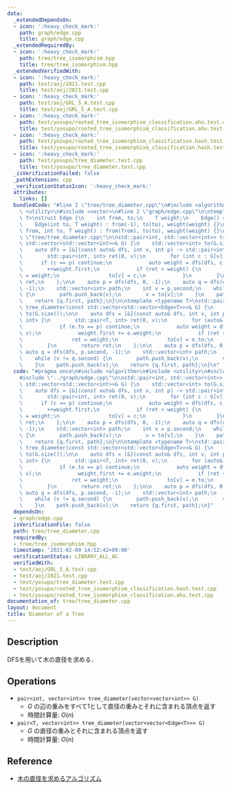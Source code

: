 ```yaml
---
data:
  _extendedDependsOn:
  - icon: ':heavy_check_mark:'
    path: graph/edge.cpp
    title: graph/edge.cpp
  _extendedRequiredBy:
  - icon: ':heavy_check_mark:'
    path: tree/tree_isomorphism.hpp
    title: tree/tree_isomorphism.hpp
  _extendedVerifiedWith:
  - icon: ':heavy_check_mark:'
    path: test/aoj/2821.test.cpp
    title: test/aoj/2821.test.cpp
  - icon: ':heavy_check_mark:'
    path: test/aoj/GRL_5_A.test.cpp
    title: test/aoj/GRL_5_A.test.cpp
  - icon: ':heavy_check_mark:'
    path: test/yosupo/rooted_tree_isomorphism_classification.ahu.test.cpp
    title: test/yosupo/rooted_tree_isomorphism_classification.ahu.test.cpp
  - icon: ':heavy_check_mark:'
    path: test/yosupo/rooted_tree_isomorphism_classification.hash.test.cpp
    title: test/yosupo/rooted_tree_isomorphism_classification.hash.test.cpp
  - icon: ':heavy_check_mark:'
    path: test/yosupo/tree_diameter.test.cpp
    title: test/yosupo/tree_diameter.test.cpp
  _isVerificationFailed: false
  _pathExtension: cpp
  _verificationStatusIcon: ':heavy_check_mark:'
  attributes:
    links: []
  bundledCode: "#line 2 \"tree/tree_diameter.cpp\"\n#include <algorithm>\n#include\
    \ <utility>\n#include <vector>\n#line 2 \"graph/edge.cpp\"\n\ntemplate <typename\
    \ T>\nstruct Edge {\n    int from, to;\n    T weight;\n    Edge() = default;\n\
    \    Edge(int to, T weight) : from(-1), to(to), weight(weight) {}\n    Edge(int\
    \ from, int to, T weight) : from(from), to(to), weight(weight) {}\n};\n#line 6\
    \ \"tree/tree_diameter.cpp\"\n\nstd::pair<int, std::vector<int>> tree_diameter(const\
    \ std::vector<std::vector<int>>& G) {\n    std::vector<int> to(G.size());\n\n\
    \    auto dfs = [&](const auto& dfs, int v, int p) -> std::pair<int, int> {\n\
    \        std::pair<int, int> ret(0, v);\n        for (int c : G[v]) {\n      \
    \      if (c == p) continue;\n            auto weight = dfs(dfs, c, v);\n    \
    \        ++weight.first;\n            if (ret < weight) {\n                ret\
    \ = weight;\n                to[v] = c;\n            }\n        }\n        return\
    \ ret;\n    };\n\n    auto p = dfs(dfs, 0, -1);\n    auto q = dfs(dfs, p.second,\
    \ -1);\n    std::vector<int> path;\n    int v = p.second;\n    while (v != q.second)\
    \ {\n        path.push_back(v);\n        v = to[v];\n    }\n    path.push_back(v);\n\
    \    return {q.first, path};\n}\n\ntemplate <typename T>\nstd::pair<T, std::vector<int>>\
    \ tree_diameter(const std::vector<std::vector<Edge<T>>>& G) {\n    std::vector<int>\
    \ to(G.size());\n\n    auto dfs = [&](const auto& dfs, int v, int p) -> std::pair<T,\
    \ int> {\n        std::pair<T, int> ret(0, v);\n        for (auto& e : G[v]) {\n\
    \            if (e.to == p) continue;\n            auto weight = dfs(dfs, e.to,\
    \ v);\n            weight.first += e.weight;\n            if (ret < weight) {\n\
    \                ret = weight;\n                to[v] = e.to;\n            }\n\
    \        }\n        return ret;\n    };\n\n    auto p = dfs(dfs, 0, -1);\n   \
    \ auto q = dfs(dfs, p.second, -1);\n    std::vector<int> path;\n    int v = p.second;\n\
    \    while (v != q.second) {\n        path.push_back(v);\n        v = to[v];\n\
    \    }\n    path.push_back(v);\n    return {q.first, path};\n}\n"
  code: "#pragma once\n#include <algorithm>\n#include <utility>\n#include <vector>\n\
    #include \"../graph/edge.cpp\"\n\nstd::pair<int, std::vector<int>> tree_diameter(const\
    \ std::vector<std::vector<int>>& G) {\n    std::vector<int> to(G.size());\n\n\
    \    auto dfs = [&](const auto& dfs, int v, int p) -> std::pair<int, int> {\n\
    \        std::pair<int, int> ret(0, v);\n        for (int c : G[v]) {\n      \
    \      if (c == p) continue;\n            auto weight = dfs(dfs, c, v);\n    \
    \        ++weight.first;\n            if (ret < weight) {\n                ret\
    \ = weight;\n                to[v] = c;\n            }\n        }\n        return\
    \ ret;\n    };\n\n    auto p = dfs(dfs, 0, -1);\n    auto q = dfs(dfs, p.second,\
    \ -1);\n    std::vector<int> path;\n    int v = p.second;\n    while (v != q.second)\
    \ {\n        path.push_back(v);\n        v = to[v];\n    }\n    path.push_back(v);\n\
    \    return {q.first, path};\n}\n\ntemplate <typename T>\nstd::pair<T, std::vector<int>>\
    \ tree_diameter(const std::vector<std::vector<Edge<T>>>& G) {\n    std::vector<int>\
    \ to(G.size());\n\n    auto dfs = [&](const auto& dfs, int v, int p) -> std::pair<T,\
    \ int> {\n        std::pair<T, int> ret(0, v);\n        for (auto& e : G[v]) {\n\
    \            if (e.to == p) continue;\n            auto weight = dfs(dfs, e.to,\
    \ v);\n            weight.first += e.weight;\n            if (ret < weight) {\n\
    \                ret = weight;\n                to[v] = e.to;\n            }\n\
    \        }\n        return ret;\n    };\n\n    auto p = dfs(dfs, 0, -1);\n   \
    \ auto q = dfs(dfs, p.second, -1);\n    std::vector<int> path;\n    int v = p.second;\n\
    \    while (v != q.second) {\n        path.push_back(v);\n        v = to[v];\n\
    \    }\n    path.push_back(v);\n    return {q.first, path};\n}"
  dependsOn:
  - graph/edge.cpp
  isVerificationFile: false
  path: tree/tree_diameter.cpp
  requiredBy:
  - tree/tree_isomorphism.hpp
  timestamp: '2021-02-09 14:52:42+09:00'
  verificationStatus: LIBRARY_ALL_AC
  verifiedWith:
  - test/aoj/GRL_5_A.test.cpp
  - test/aoj/2821.test.cpp
  - test/yosupo/tree_diameter.test.cpp
  - test/yosupo/rooted_tree_isomorphism_classification.hash.test.cpp
  - test/yosupo/rooted_tree_isomorphism_classification.ahu.test.cpp
documentation_of: tree/tree_diameter.cpp
layout: document
title: Diameter of a Tree
---
```


## Description

DFSを用いて木の直径を求める．

## Operations

- `pair<int, vector<int>> tree_diameter(vector<vector<int>> G)`
    - $G$ の辺の重みをすべて1として直径の重みとそれに含まれる頂点を返す
    - 時間計算量: $O(n)$
- `pair<T, vector<int>> tree_diameter(vector<vector<Edge<T>>> G)`
    - $G$ の直径の重みとそれに含まれる頂点を返す
    - 時間計算量: $O(n)$

## Reference

- [木の直径を求めるアルゴリズム](https://algo-logic.info/tree-diameter/)